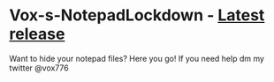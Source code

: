# Vox-s-NotepadLockdown - [Latest release](https://github.com/Vox77/Vox-s-NotepadLockdown/releases)
Want to hide your notepad files? Here you go!
If you need help dm my twitter @vox776

